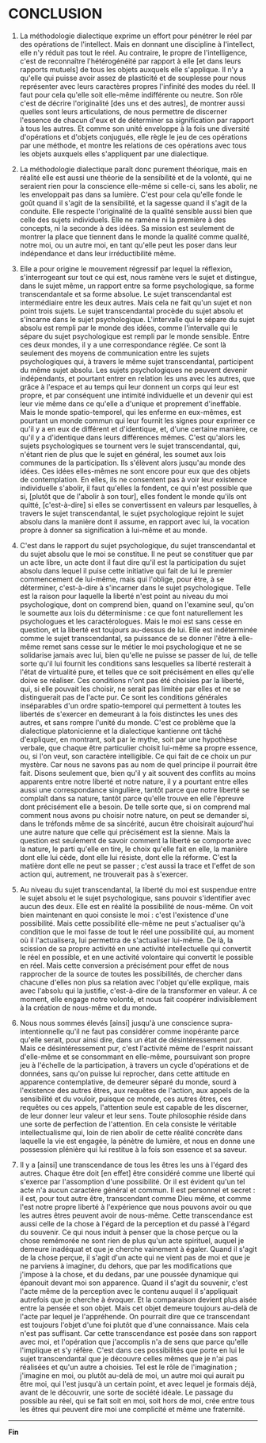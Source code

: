 # CONCLUSION

1. La méthodologie dialectique exprime un effort pour pénétrer le réel par des opérations de l'intellect. Mais en donnant une discipline à l'intellect, elle n'y réduit pas tout le réel. Au contraire, le propre de l'intelligence, c'est de reconnaître l'hétérogénéité par rapport à elle [et dans leurs rapports mutuels] de tous les objets auxquels elle s'applique. Il n'y a qu'elle qui puisse avoir assez de plasticité et de souplesse pour nous représenter avec leurs caractères propres l'infinité des modes du réel. Il faut pour cela qu'elle soit elle-même indifférente ou neutre. Son rôle c'est de décrire l'originalité [des uns et des autres], de montrer aussi quelles sont leurs articulations, de nous permettre de discerner l'essence de chacun d'eux et de déterminer sa signification par rapport à tous les autres. Et comme son unité enveloppe à la fois une diversité d'opérations et d'objets conjugués, elle règle le jeu de ces opérations par une méthode, et montre les relations de ces opérations avec tous les objets auxquels elles s'appliquent par une dialectique.

2. La méthodologie dialectique paraît donc purement théorique, mais en réalité elle est aussi une théorie de la sensibilité et de la volonté, qui ne seraient rien pour la conscience elle-même si celle-ci, sans les abolir, ne les enveloppait pas dans sa lumière. C'est pour cela qu'elle fonde le goût quand il s'agit de la sensibilité, et la sagesse quand il s'agit de la conduite. Elle respecte l'originalité de la qualité sensible aussi bien que celle des sujets individuels. Elle ne ramène ni la première à des concepts, ni la seconde à des idées. Sa mission est seulement de montrer la place que tiennent dans le monde la qualité comme qualité, notre moi, ou un autre moi, en tant qu'elle peut les poser dans leur indépendance et dans leur irréductibilité même.

3. Elle a pour origine le mouvement régressif par lequel la réflexion, s'interrogeant sur tout ce qui est, nous ramène vers le sujet et distingue, dans le sujet même, un rapport entre sa forme psychologique, sa forme transcendantale et sa forme absolue. Le sujet transcendantal est intermédiaire entre les deux autres. Mais cela ne fait qu'un sujet et non point trois sujets. Le sujet transcendantal procède du sujet absolu et s'incarne dans le sujet psychologique. L'intervalle qui le sépare du sujet absolu est rempli par le monde des idées, comme l'intervalle qui le sépare du sujet psychologique est rempli par le monde sensible. Entre ces deux mondes, il y a une correspondance réglée. Ce sont là seulement des moyens de communication entre les sujets psychologiques qui, à travers le même sujet transcendantal, participent du même sujet absolu. Les sujets psychologiques ne peuvent devenir indépendants, et pourtant entrer en relation les uns avec les autres, que grâce à l'espace et au temps qui leur donnent un corps qui leur est propre, et par conséquent une intimité individuelle et un devenir qui est leur vie même dans ce qu'elle a d'unique et proprement d'ineffable. Mais le monde spatio-temporel, qui les enferme en eux-mêmes, est pourtant un monde commun qui leur fournit les signes pour exprimer ce qu'il y a en eux de différent et d'identique, et, d'une certaine manière, ce qu'il y a d'identique dans leurs différences mêmes. C'est qu'alors les sujets psychologiques se tournent vers le sujet transcendantal, qui, n'étant rien de plus que le sujet en général, les soumet aux lois communes de la participation. Ils s'élèvent alors jusqu'au monde des idées. Ces idées elles-mêmes ne sont encore pour eux que des objets de contemplation. En elles, ils ne consentent pas à voir leur existence individuelle s'abolir, il faut qu'elles la fondent, ce qui n'est possible que si, [plutôt que de l'abolir à son tour], elles fondent le monde qu'ils ont quitté, [c'est-à-dire] si elles se convertissent en valeurs par lesquelles, à travers le sujet transcendantal, le sujet psychologique rejoint le sujet absolu dans la manière dont il assume, en rapport avec lui, la vocation propre à donner sa signification à lui-même et au monde.

4. C'est dans le rapport du sujet psychologique, du sujet transcendantal et du sujet absolu que le moi se constitue. Il ne peut se constituer que par un acte libre, un acte dont il faut dire qu'il est la participation du sujet absolu dans lequel il puise cette initiative qui fait de lui le premier commencement de lui-même, mais qui l'oblige, pour être, à se déterminer, c'est-à-dire à s'incarner dans le sujet psychologique. Telle est la raison pour laquelle la liberté n'est point au niveau du moi psychologique, dont on comprend bien, quand on l'examine seul, qu'on le soumette aux lois du déterminisme : ce que font naturellement les psychologues et les caractérologues. Mais le moi est sans cesse en question, et la liberté est toujours au-dessus de lui. Elle est indéterminée comme le sujet transcendantal, sa puissance de se donner l'être à elle-même remet sans cesse sur le métier le moi psychologique et ne se solidarise jamais avec lui, bien qu'elle ne puisse se passer de lui, de telle sorte qu'il lui fournit les conditions sans lesquelles sa liberté resterait à l'état de virtualité pure, et telles que ce soit précisément en elles qu'elle doive se réaliser. Ces conditions n'ont pas été choisies par la liberté, qui, si elle pouvait les choisir, ne serait pas limitée par elles et ne se distinguerait pas de l'acte pur. Ce sont les conditions générales inséparables d'un ordre spatio-temporel qui permettent à toutes les libertés de s'exercer en demeurant à la fois distinctes les unes des autres, et sans rompre l'unité du monde. C'est ce problème que la dialectique platonicienne et la dialectique kantienne ont tâché d'expliquer, en montrant, soit par le mythe, soit par une hypothèse verbale, que chaque être particulier choisit lui-même sa propre essence, ou, si l'on veut, son caractère intelligible. Ce qui fait de ce choix un pur mystère. Car nous ne savons pas au nom de quel principe il pourrait être fait. Disons seulement que, bien qu'il y ait souvent des conflits au moins apparents entre notre liberté et notre nature, il y a pourtant entre elles aussi une correspondance singulière, tantôt parce que notre liberté se complaît dans sa nature, tantôt parce qu'elle trouve en elle l'épreuve dont précisément elle a besoin. De telle sorte que, si on comprend mal comment nous avons pu choisir notre nature, on peut se demander si, dans le tréfonds même de sa sincérité, aucun être choisirait aujourd'hui une autre nature que celle qui précisément est la sienne. Mais la question est seulement de savoir comment la liberté se comporte avec la nature, le parti qu'elle en tire, le choix qu'elle fait en elle, la manière dont elle lui cède, dont elle lui résiste, dont elle la réforme. C'est la matière dont elle ne peut se passer ; c'est aussi la trace et l'effet de son action qui, autrement, ne trouverait pas à s'exercer.

5. Au niveau du sujet transcendantal, la liberté du moi est suspendue entre le sujet absolu et le sujet psychologique, sans pouvoir s'identifier avec aucun des deux. Elle est en réalité la possibilité de nous-même. On voit bien maintenant en quoi consiste le moi : c'est l'existence d'une possibilité. Mais cette possibilité elle-même ne peut s'actualiser qu'à condition que le moi fasse de tout le réel une possibilité qui, au moment où il l'actualisera, lui permettra de s'actualiser lui-même. De là, la scission de sa propre activité en une activité intellectuelle qui convertit le réel en possible, et en une activité volontaire qui convertit le possible en réel. Mais cette conversion a précisément pour effet de nous rapprocher de la source de toutes les possibilités, de chercher dans chacune d'elles non plus sa relation avec l'objet qu'elle explique, mais avec l'absolu qui la justifie, c'est-à-dire de la transformer en valeur. A ce moment, elle engage notre volonté, et nous fait coopérer indivisiblement à la création de nous-même et du monde.

6. Nous nous sommes élevés [ainsi] jusqu'à une conscience supra-intentionnelle qu'il ne faut pas considérer comme inopérante parce qu'elle serait, pour ainsi dire, dans un état de désintéressement pur. Mais ce désintéressement pur, c'est l'activité même de l'esprit naissant d'elle-même et se consommant en elle-même, poursuivant son propre jeu à l'échelle de la participation, à travers un cycle d'opérations et de données, sans qu'on puisse lui reprocher, dans cette attitude en apparence contemplative, de demeurer séparé du monde, sourd à l'existence des autres êtres, aux requêtes de l'action, aux appels de la sensibilité et du vouloir, puisque ce monde, ces autres êtres, ces requêtes ou ces appels, l'attention seule est capable de les discerner, de leur donner leur valeur et leur sens. Toute philosophie réside dans une sorte de perfection de l'attention. En cela consiste le véritable intellectualisme qui, loin de rien abolir de cette réalité concrète dans laquelle la vie est engagée, la pénètre de lumière, et nous en donne une possession plénière qui lui restitue à la fois son essence et sa saveur.

7. Il y a [ainsi] une transcendance de tous les êtres les uns à l'égard des autres. Chaque être doit [en effet] être considéré comme une liberté qui s'exerce par l'assomption d'une possibilité. Or il est évident qu'un tel acte n'a aucun caractère général et commun. Il est personnel et secret : il est, pour tout autre être, transcendant comme Dieu même, et comme l'est notre propre liberté à l'expérience que nous pouvons avoir ou que les autres êtres peuvent avoir de nous-même. Cette transcendance est aussi celle de la chose à l'égard de la perception et du passé à l'égard du souvenir. Ce qui nous induit à penser que la chose perçue ou la chose remémorée ne sont rien de plus qu'un acte spirituel, auquel je demeure inadéquat et que je cherche vainement à égaler. Quand il s'agit de la chose perçue, il s'agit d'un acte qui ne vient pas de moi et que je ne parviens à imaginer, du dehors, que par les modifications que j'impose à la chose, et du dedans, par une poussée dynamique qui épanouit devant moi son apparence. Quand il s'agit du souvenir, c'est l'acte même de la perception avec le contenu auquel il s'appliquait autrefois que je cherche à évoquer. Et la comparaison devient plus aisée entre la pensée et son objet. Mais cet objet demeure toujours au-delà de l'acte par lequel je l'appréhende. On pourrait dire que ce transcendant est toujours l'objet d'une foi plutôt que d'une connaissance. Mais cela n'est pas suffisant. Car cette transcendance est posée dans son rapport avec moi, et l'opération que j'accomplis n'a de sens que parce qu'elle l'implique et s'y réfère. C'est dans ces possibilités que porte en lui le sujet transcendantal que je découvre celles mêmes que je n'ai pas réalisées et qu'un autre a choisies. Tel est le rôle de l'imagination ; j'imagine en moi, ou plutôt au-delà de moi, un autre moi qui aurait pu être moi, qui l'est jusqu'à un certain point, et avec lequel je formais déjà, avant de le découvrir, une sorte de société idéale. Le passage du possible au réel, qui se fait soit en moi, soit hors de moi, crée entre tous les êtres qui peuvent dire moi une complicité et même une fraternité.

---

**Fin**